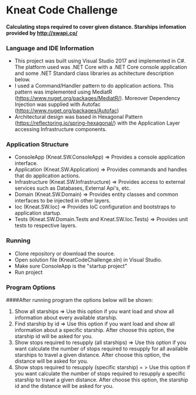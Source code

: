 # Kneat Code Challenge
#### Calculating stops required to cover given distance. Starships infomation provided by http://swapi.co/

### Language and IDE Information

* This project was built using Visual Studio 2017 and implemented in C#. The platform used was .NET Core with a .NET Core console application and some .NET Standard class libraries as achitecture description below.
* I used a Command/Handler pattern to do application actions. This pattern was implemented using MediatR (https://www.nuget.org/packages/MediatR/). Moreover Dependency Injection was supplied with Autofac (https://www.nuget.org/packages/Autofac) 
* Architectural design was based in Hexagonal Pattern (https://reflectoring.io/spring-hexagonal/) with the Application Layer accessing Infrastructure components.

### Application Structure

* ConsoleApp (Kneat.SW.ConsoleApp) => Provides a console application interface.
* Application (Kneat.SW.Application) => Provides commands and handles that do application actions.
* Infrastructure (Kneat.SW.Infrastructure) => Provides access to external services such as Databases, External Api's, etc.
* Domain (Kneat.SW.Domain) => Provides entity classes and common interfaces to be injected in other layers.
* Ioc (Kneat.SW.Ioc) => Provides IoC configuration and bootstraps to application startup.
* Tests (Kneat.SW.Domain.Tests and Kneat.SW.Ioc.Tests) => Provides unit tests to respective layers.

### Running

* Clone repository or download the source.
* Open solution file (KneatCodeChallenge.sln) in Visual Studio.
* Make sure ConsoleApp is the "startup project"
* Run project

### Program Options

####After running program the options below will be shown:

1.  Show all starships => Use this option if you want load and show all information about every available starship.
2.  Find starship by id => Use this option if you want load and show all information about a specific starship. After choose this option, the starship id will be asked for you.
3.  Show stops required to resupply (all starships) => Use this option if you want calculate the number of stops required to resupply for all available starships to travel a given distance. After choose this option, the distance will be asked for you.
4.  Show stops required to resupply (specific starship) = > Use this option if you want calculate the number of stops required to resupply a specific starship to travel a given distance. After choose this option, the starship id and the distance will be asked for you.